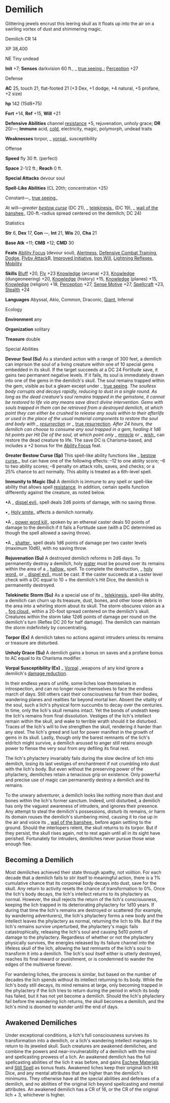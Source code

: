 # Demilich

Glittering jewels encrust this leering skull as it floats up into the air on a swirling vortex of dust and shimmering magic.

Demilich CR 14

XP 38,400

NE Tiny undead

**Init** +7; **Senses** darkvision 60 ft., _ [true seeing](spells/trueSeeing#_true-seeing)_; [Perception](skills/perception#_perception) +27

Defense

**AC** 25, touch 21, flat-footed 21 (+3 Dex, +1 dodge, +4 natural, +5 profane, +2 size)

**hp** 142 (15d8+75)

**Fort** +14, **Ref** +15, **Will** +21

**Defensive Abilities** channel [resistance](monsters/universalMonsterRules#_resistance) +5, rejuvenation, unholy grace; **DR** 20/—; **Immune** acid, [cold](monsters/creatureTypes#_cold-subtype), electricity, magic, polymorph, undead traits

**Weaknesses** torpor, _ [vorpal](magicItems/weapons#_vorpal)_ susceptibility

Offense

**Speed** fly 30 ft. (perfect)

**Space** 2-1/2 ft.; **Reach** 0 ft.

**Special Attacks** devour soul

**Spell-Like Abilities** (CL 20th; concentration +25)

Constant—_ [true seeing](spells/trueSeeing#_true-seeing)_

At will—_greater [bestow curse](spells/bestowCurse#_bestow-curse)_ (DC 21), _ [telekinesis](spells/telekinesis#_telekinesis)_ (DC 19), _ [wail of the banshee](spells/wailOfTheBanshee#_wail-of-the-banshee)_ (20-ft.-radius spread centered on the demilich; DC 24)

Statistics

**Str** 6, **Dex** 17, **Con** —, **Int** 21, **Wis** 20, **Cha** 21

**Base Atk** +11; **CMB** +12; **CMD** 30

**Feats** [Ability Focus](monsters/monsterFeats#_ability-focus) (devour soul), [Alertness](feats#_alertness), [Defensive Combat Training](feats#_defensive-combat-training), [Dodge](feats#_dodge), [Flyby Attack](monsters/monsterFeats#_flyby-attack)B, [Improved Initiative](feats#_improved-initiative), [Iron Will](feats#_iron-will), [Lightning Reflexes](feats#_lightning-reflexes), [Mobility](feats#_mobility)

**Skills** [Bluff](skills/bluff#_bluff) +20, [Fly](skills/fly#_fly) +23 [Knowledge](skills/knowledge#_knowledge) (arcana) +23, [Knowledge](skills/knowledge#_knowledge) (dungeoneering) +20, [Knowledge](skills/knowledge#_knowledge) (history) +15, [Knowledge](skills/knowledge#_knowledge) (planes) +15, [Knowledge](skills/knowledge#_knowledge) (religion) +18, [Perception](skills/perception#_perception) +27, [Sense Motive](skills/senseMotive#_sense-motive) +27, [Spellcraft](skills/spellcraft#_spellcraft) +23, [Stealth](skills/stealth#_stealth) +24

**Languages** Abyssal, Aklo, Common, Draconic, [Giant](monsters/creatureTypes#_giant-subtype), Infernal

Ecology

**Environment** any

**Organization** solitary

**Treasure** double

Special Abilities

**Devour Soul (Su)** As a standard action with a range of 300 feet, a demilich can imprison the soul of a living creature within one of 10 special gems embedded in its skull. If the target succeeds at a DC 24 Fortitude save, it gains two permanent negative levels. If it fails, its soul is immediately drawn into one of the gems in the demilich's skull. The soul remains trapped within the gem, visible as but a gleam except under _ [true seeing](spells/trueSeeing#_true-seeing)_. The soulless body corrupts and decays rapidly, reducing to dust in a single round. As long as the dead creature's soul remains trapped in the gemstone, it cannot be restored to life via any means save direct divine intervention. Gems with souls trapped in them can be retrieved from a destroyed demilich, at which point they can either be crushed to release any souls within to their afterlife or used in the place of the usual material components to restore the soul and body with _ [resurrection](spells/resurrection#_resurrection)_ or _ [true resurrection](spells/trueResurrection#_true-resurrection)_. After 24 hours, the demilich can choose to consume any soul trapped in a gem, healing it 1d6 hit points per Hit Die of the soul, at which point only _ [miracle](spells/miracle#_miracle)_ or _ [wish](spells/wish#_wish)_ can restore the dead creature to life. The save DC is Charisma-based, and includes a +2 bonus for the [Ability Focus](monsters/monsterFeats#_ability-focus) feat.

**Greater Bestow Curse (Sp)** This spell-like ability functions like _ [bestow curse](spells/bestowCurse#_bestow-curse)_, but can have one of the following effects: –12 to one ability score; –6 to two ability scores; –8 penalty on attack rolls, saves, and checks; or a 25% chance to act normally. This ability is treated as a 6th-level spell.

**Immunity to Magic (Su)** A demilich is immune to any spell or spell-like ability that allows spell [resistance](monsters/universalMonsterRules#_resistance). In addition, certain spells function differently against the creature, as noted below.

•A _ [dispel evil](spells/dispelEvil#_dispel-evil)_ spell deals 2d6 points of damage, with no saving throw.

•_ [Holy smite](spells/holySmite#_holy-smite)_ affects a demilich normally.

•A _ [power word kill](spells/powerWordKill#_power-word-kill)_ spoken by an ethereal caster deals 50 points of damage to the demilich if it fails a Fortitude save (with a DC determined as though the spell allowed a saving throw).

•A _ [shatter](spells/shatter#_shatter)_ spell deals 1d6 points of damage per two caster levels (maximum 10d6), with no saving throw.

**Rejuvenation (Su)** A destroyed demilich reforms in 2d6 days. To permanently destroy a demilich, holy [water](monsters/creatureTypes#_water-subtype) must be poured over its remains within the area of a _ [hallow](spells/hallow#_hallow)_ spell. To complete the destruction, _ [holy word](spells/holyWord#_holy-word)_ or _ [dispel evil](spells/dispelEvil#_dispel-evil)_ must be cast. If the caster succeeds at a caster level check with a DC equal to 10 + the demilich's Hit Dice, the demilich is permanently destroyed.

**Telekinetic Storm (Su)** As a special use of its _ [telekinesis](spells/telekinesis#_telekinesis)_ spell-like ability, a demilich can churn up its treasure, dust, bones, and other loose debris in the area into a whirling storm about its skull. The storm obscures vision as a _ [fog cloud](spells/fogCloud)_ within a 20-foot spread centered on the demilich's skull. Creatures within the storm take 12d6 points of damage per round on the demilich's turn (Reflex DC 20 for half damage). The demilich can maintain the storm indefinitely by concentrating.

**Torpor (Ex)** A demilich takes no actions against intruders unless its remains or treasure are disturbed.

**Unholy Grace (Su)** A demilich gains a bonus on saves and a profane bonus to AC equal to its Charisma modifier.

**Vorpal Susceptibility (Ex)** _ [Vorpal](magicItems/weapons#_vorpal) _weapons of any kind ignore a demilich's [damage reduction](monsters/universalMonsterRules#_damage-reduction-(ex-or-su)).

In their endless years of unlife, some liches lose themselves in introspection, and can no longer rouse themselves to face the endless march of days. Still others cast their consciousness far from their bodies, wandering planes and realities far beyond mortal ken. Absent the vitality of the soul, such a lich's physical form succumbs to decay over the centuries. In time, only the lich's skull remains intact. Yet the bonds of undeath keep the lich's remains from final dissolution. Vestiges of the lich's intellect remain within the skull, and wake to terrible wrath should it be disturbed. Traces of the lich's will to live strengthen the skull, rendering it harder than any steel. The lich's greed and lust for power manifest in the growth of gems in its skull. Lastly, though only the barest remnants of the lich's eldritch might survive, a demilich aroused to anger still retains enough power to flense the very soul from any defiling its final rest.

The lich's phylactery invariably fails during the slow decline of lich into demilich, losing its last vestiges of enchantment if not crumbling into dust with the lich's body. But even without the preserving power of the phylactery, demiliches retain a tenacious grip on existence. Only powerful and precise use of magic can permanently destroy a demilich and its remains.

To the unwary adventurer, a demilich looks like nothing more than dust and bones within the lich's former sanctum. Indeed, until disturbed, a demilich has only the vaguest awareness of intruders, and ignores their presence. Any attempt to steal the demilich's possessions, disturb its remains, or harm its domain rouses the demilich's slumbering mind, causing it to rise up in the air and voice its _ [wail of the banshee](spells/wailOfTheBanshee#_wail-of-the-banshee)_ before again settling to the ground. Should the interlopers relent, the skull returns to its torpor. But if they persist, the skull rises again, not to rest again until all in its sight have perished. Fortunately for intruders, demiliches never pursue those wise enough flee.

## Becoming a Demilich

Most demiliches achieved their state through apathy, not volition. For each decade that a demilich fails to stir itself to meaningful action, there is a 1% cumulative chance that its corporeal body decays into dust, save for the skull. Any return to activity resets the chance of transformation to 0%. Once the lich's body decays, the lich's intellect returns to its phylactery as normal. However, the skull rejects the return of the lich's consciousness, keeping the lich trapped in its deteriorating phylactery for 1d10 years. If during that time the lich's remains are destroyed or scattered (for example, by wandering adventurers), the lich's phylactery forms a new body and the intellect leaves the phylactery as normal, returning the lich to life. But if the lich's remains survive unperturbed, the phylactery's magic fails catastrophically, releasing the lich's soul and causing 5d10 points of damage to the phylactery. Regardless of whether or not the phylactery physically survives, the energies released by its failure channel into the lifeless skull of the lich, allowing the last remnants of the lich's soul to transform it into a demilich. The lich's soul itself either is utterly destroyed, reaches its final reward or punishment, or is condemned to wander the edges of the multiverse forever.

For wandering liches, the process is similar, but based on the number of decades the lich spends without its intellect returning to its body. While the lich's body still decays, its mind remains at large, only becoming trapped in the phylactery if the lich tries to return during the period in which its body has failed, but it has not yet become a demilich. Should the lich's phylactery fail before the wandering lich returns, the skull becomes a demilich, and the lich's mind is doomed to wander until the end of days.

## Awakened Demiliches

Under exceptional conditions, a lich's full consciousness survives its transformation into a demilich, or a lich's wandering intellect manages to return to its jeweled skull. Such creatures are awakened demiliches, and combine the powers and near-invulnerability of a demilich with the mind and spellcasting prowess of a lich. An awakened demilich has the full spellcasting abilities of the lich it was before, and gains [Eschew Materials](feats#_eschew-materials) and [Still Spell](feats#_still-spell) as bonus feats. Awakened liches keep their original lich Hit Dice, and any mental attributes that are higher than the demilich's minimums. They otherwise have all the special abilities and defenses of a demilich, and no abilities of the original lich beyond spellcasting and mental attributes. An awakened demilich has a CR of 16, or the CR of the original lich + 3, whichever is higher.

